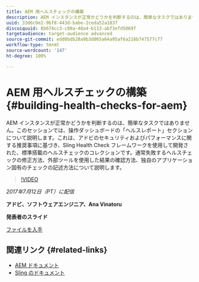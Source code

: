 ```yaml
---
title: AEM 用ヘルスチェックの構築
description: AEM インスタンスが正常かどうかを判断するのは、簡単なタスクではありません。このセッションでは、操作ダッシュボードの「ヘルスレポート」セクションについて説明します。
uuid: 33d6c0e2-9bf8-443d-babe-2ceda52a1837
discoiquuid: 8b674cc3-c88a-48a4-b113-abf3efd5069f
targetaudience: target-audience advanced
source-git-commit: edd0bdb28a9b3d065a64a95af6a216b747577c77
workflow-type: tm+mt
source-wordcount: '147'
ht-degree: 100%

---
```


# AEM 用ヘルスチェックの構築{#building-health-checks-for-aem}

AEM インスタンスが正常かどうかを判断するのは、簡単なタスクではありません。このセッションでは、操作ダッシュボードの「ヘルスレポート」セクションについて説明します。これは、アドビのセキュリティおよびパフォーマンスに関する推奨事項に基づき、Sling Health Check フレームワークを使用して開発された、標準搭載のヘルスチェックのコレクションです。通常失敗するヘルスチェックの修正方法、外部ツールを使用した結果の確認方法、独自のアプリケーション固有のチェックの記述方法について説明します。

>[!VIDEO](https://video.tv.adobe.com/v/19026/?quality=9)

*2017年7月12日（PT）に配信*

**アドビ、ソフトウェアエンジニア、Ana Vinatoru**

**発表者のスライド**

[ファイルを入手](assets/aem-gems-health-checks-for-aem.pdf)

## 関連リンク {#related-links}

* [AEM ドキュメント](https://docs.adobe.com/docs/en/aem/6-3/administer/operations/operations-dashboard.html#Health%20Reports)
* [Sling のドキュメント](https://sling.apache.org/documentation/bundles/sling-health-check-tool.html)